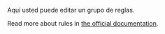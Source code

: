 Aquí usted puede editar un grupo de reglas.

Read more about rules in [the official documentation](https://firefly-iii.readthedocs.io/en/latest/advanced/rules.html).